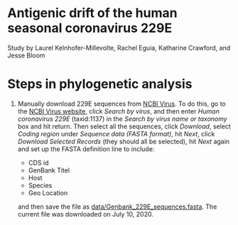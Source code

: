 # Antigenic drift of the human seasonal coronavirus 229E

Study by Laurel Kelnhofer-Millevolte, Rachel Eguia, Katharine Crawford, and Jesse Bloom

# Steps in phylogenetic analysis

1. Manually download 229E sequences from [NCBI Virus](https://www.ncbi.nlm.nih.gov/labs/virus/).
   To do this, go to the [NCBI Virus website](https://www.ncbi.nlm.nih.gov/labs/virus/), click *Search by virus*, and then enter *Human coronavirus 229E* (taxid:1137) in the *Search by virus name or taxonomy* box and hit return.
   Then select all the sequences, click *Download*, select *Coding region* under *Sequence data (FASTA format)*, hit *Next*, click *Download Selected Records* (they should all be selected), hit *Next* again and set up the FASTA definition line to include:
     - CDS id
     - GenBank Titel
     - Host
     - Species
     - Geo Location

   and then save the file as [data/Genbank_229E_sequences.fasta](data/Genbank_229E_sequences.fasta).
   The current file was downloaded on July 10, 2020.

